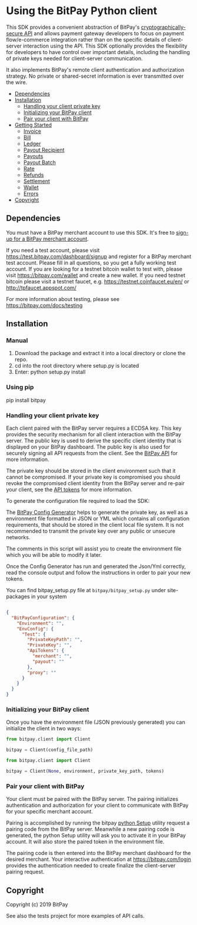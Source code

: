 # Using the BitPay Python client

This SDK provides a convenient abstraction of BitPay's [cryptographically-secure API](https://developer.bitpay.com/reference/concepts) and allows payment gateway developers to focus on payment flow/e-commerce integration rather than on the specific details of client-server interaction using the API.  This SDK optionally provides the flexibility for developers to have control over important details, including the handling of private keys needed for client-server communication.

It also implements BitPay's remote client authentication and authorization strategy.  No private or shared-secret information is ever transmitted over the wire.


- [Dependencies](GUIDE.md#dependencies)
- [Installation](GUIDE.md#installation)
  - [Handling your client private key](GUIDE.md#handling-your-client-private-key)
  - [Initializing your BitPay client](GUIDE.md#initializing-your-BitPay-client)
  - [Pair your client with BitPay](GUIDE.md#pair-your-client-with-BitPay)
- [Getting Started](GUIDE.md#getting-started)
  - [Invoice](docs/invoice.md)
  - [Bill](docs/bill.md)
  - [Ledger](docs/ledger.md)
  - [Payout Recipient](docs/payout-recipient.md)
  - [Payouts](docs/payouts.md)
  - [Payout Batch](docs/payout-batch.md)
  - [Rate](docs/rate.md)
  - [Refunds](docs/refunds.md)
  - [Settlement](docs/settlement.md)
  - [Wallet](docs/wallet.md)
  - [Errors](docs/errors.md)
- [Copyright](GUIDE.md#copyright)

## Dependencies

You must have a BitPay merchant account to use this SDK.  It's free to [sign-up for a BitPay merchant account](https://bitpay.com/start).

If you need a test account, please visit https://test.bitpay.com/dashboard/signup and register for a BitPay merchant test account. Please fill in all questions, so you get a fully working test account.
If you are looking for a testnet bitcoin wallet to test with, please visit https://bitpay.com/wallet and
create a new wallet.
If you need testnet bitcoin please visit a testnet faucet, e.g. https://testnet.coinfaucet.eu/en/ or http://tpfaucet.appspot.com/

For more information about testing, please see https://bitpay.com/docs/testing

## Installation

### Manual
1. Download the package and extract it into a local directory or clone the repo.
2. cd into the root directory where setup.py is located 
3. Enter: python setup.py install

### Using pip
pip install bitpay

### Handling your client private key

Each client paired with the BitPay server requires a ECDSA key. This key provides the security mechanism for all client interaction with the BitPay server. The public key is used to derive the specific client identity that is displayed on your BitPay dashboard. The public key is also used for securely signing all API requests from the client. See the [BitPay API](https://developer.bitpay.com/reference/concepts) for more information.

The private key should be stored in the client environment such that it cannot be compromised. If your private key is compromised you should revoke the compromised client identity from the BitPay server and re-pair your client, see the [API tokens](https://developer.bitpay.com/reference/concepts#api-tokens) for more information.

To generate the configuration file required to load the SDK:

The [BitPay Config Generator](setup/bitpay_setup.py) helps to generate the private key, as well as a environment file formatted in JSON or YML which contains all configuration requirements, that should be stored in the client local file system. It is not recommended to transmit the private key over any public or unsecure networks.

The comments in this script will assist you to create the environment file which you will be able to modify it later.

Once the Config Generator has run and generated the Json/Yml correctly, read the console output and follow the instructions in order to pair your new tokens.

You can find bitpay_setup.py file at `bitpay/bitpay_setup.py` under site-packages in your system

```json

{
  "BitPayConfiguration": {
    "Environment": "",
    "EnvConfig": {
      "Test": {
        "PrivateKeyPath": "",
        "PrivateKey": "",
        "ApiTokens": {
          "merchant": "",
          "payout": ""
        },
        "proxy": "" 
      }
    }
  }
}
```

### Initializing your BitPay client

Once you have the environment file (JSON previously generated) you can initialize the client in two ways:

```python
from bitpay.client import Client

bitpay = Client(config_file_path)
```

```python
from bitpay.client import Client

bitpay = Client(None, environment, private_key_path, tokens)
```

### Pair your client with BitPay

Your client must be paired with the BitPay server. The pairing initializes authentication and authorization for your client to communicate with BitPay for your specific merchant account.

Pairing is accomplished by running the bitpay [python Setup]((setup/bitpay_setup.py)) utility request a pairing code from the BitPay server.
Meanwhile a new pairing code is generated, the python Setup utility will ask you to activate it in your BitPay account. It will also store the paired token in the environment file.

The pairing code is then entered into the BitPay merchant dashboard for the desired merchant.  Your interactive authentication at https://bitpay.com/login provides the authentication needed to create finalize the client-server pairing request.

## Copyright
Copyright (c) 2019 BitPay

See also the tests project for more examples of API calls.

